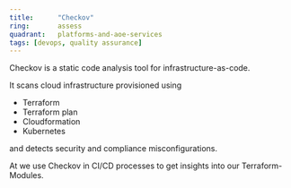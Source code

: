 ```yaml
---
title:      "Checkov"
ring:       assess
quadrant:   platforms-and-aoe-services
tags: [devops, quality assurance]
---
```


Checkov is a static code analysis tool for infrastructure-as-code.

It scans cloud infrastructure provisioned using

- Terraform
- Terraform plan
- Cloudformation
- Kubernetes

and detects security and compliance misconfigurations.

At we use Checkov in CI/CD processes to get insights into our Terraform-Modules.
